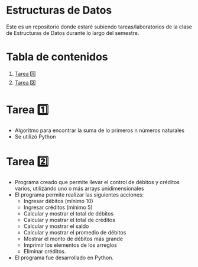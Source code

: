 # Estructuras de Datos
Este es un repositorio donde estaré subiendo tareas/laboratorios de la clase de Estructuras de Datos durante lo largo del semestre.

# Tabla de contenidos
1. [Tarea 1️⃣](#Tarea-1-)
2. [Tarea 2️⃣](#Tarea-2-)

# Tarea 1️⃣
- Algoritmo para encontrar la suma de lo primeros n números naturales
- Se utilizó Python

# Tarea 2️⃣
- Programa creado que permite llevar el control de débitos y créditos varios, utilizando uno o más arrays unidimensionales
- El programa permite realizar las siguientes acciones: 
  - Ingresar débitos (mínimo 10)
  - Ingresar créditos (mínimo 5)
  - Calcular y mostrar el total de débitos
  - Calcular y mostrar el total de créditos
  - Calcular y mostrar el saldo
  - Calcular y mostrar el promedio de débitos
  - Mostrar el monto de débitos más grande
  - Imprimir los elementos de los arreglos
  - Eliminar créditos. 
- El programa fue desarrollado en Python. 
